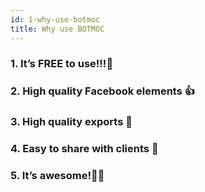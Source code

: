 ```yaml
---
id: 1-why-use-botmoc
title: Why use BOTMOC
---
```


### 1. It’s FREE to use!!!🤑

### 2. High quality Facebook elements 👍

### 3. High quality exports 🔎

### 4. Easy to share with clients 💼

### 5. It’s awesome!🙂
